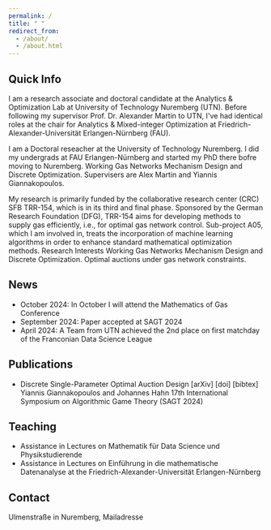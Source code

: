```yaml
---
permalink: /
title: " "
redirect_from: 
  - /about/
  - /about.html
---
```


## Quick Info
I am a research associate and doctoral candidate at the Analytics & Optimization Lab at University of Technology Nuremberg (UTN). Before following my supervisor Prof. Dr. Alexander Martin to UTN, I've had identical roles at the chair for Analytics & Mixed-integer Optimization at Friedrich-Alexander-Universität Erlangen-Nürnberg (FAU).

I am a Doctoral reseacher at the University of Technology Nuremberg. I did my undergrads at FAU Erlangen-Nürnberg and started my PhD there bofre moving to Nuremberg. Working Gas Networks Mechanism Design and Discrete Optimization. Supervisers are Alex Martin and Yiannis Giannakopoulos.

My research is primarily funded by the collaborative research center (CRC) SFB TRR-154, which is in its third and final phase. Sponsored by the German Research Foundation (DFG), TRR-154 aims for developing methods to supply gas efficiently, i.e., for optimal gas network control. Sub-project A05, which I am involved in, treats the incorporation of machine learning algorithms in order to enhance standard mathematical optimization methods.
Research Interests
Working Gas Networks Mechanism Design and Discrete Optimization. Optimal auctions under gas network constraints.


## News
- October 2024: In October I will attend the Mathematics of Gas Conference
- September 2024: Paper accepted at SAGT 2024
- April 2024: A Team from UTN achieved the 2nd place on first matchday of the Franconian Data Science League


## Publications
- Discrete Single-Parameter Optimal Auction Design [arXiv] [doi] [bibtex]
Yiannis Giannakopoulos and Johannes Hahn
17th International Symposium on Algorithmic Game Theory (SAGT 2024)


## Teaching
- Assistance in Lectures on Mathematik für Data Science und Physikstudierende
- Assistance in Lectures on Einführung in die mathematische Datenanalyse
at the Friedrich-Alexander-Universität Erlangen-Nürnberg

## Contact
Ulmenstraße in Nuremberg, Mailadresse
